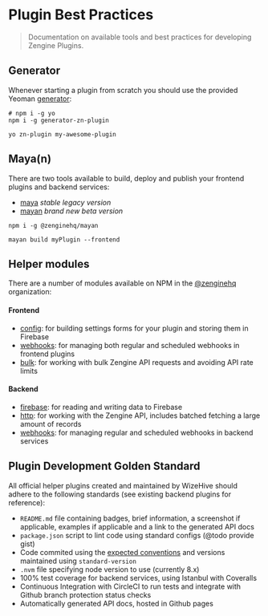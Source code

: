 # Plugin Best Practices

> Documentation on available tools and best practices for developing Zengine Plugins.

## Generator

Whenever starting a plugin from scratch you should use the provided Yeoman [generator](https://github.com/Wizehive/generator-zn-plugin): 

```shell
# npm i -g yo
npm i -g generator-zn-plugin

yo zn-plugin my-awesome-plugin 
```

## Maya(n)

There are two tools available to build, deploy and publish your frontend plugins and backend services:

- [maya](https://github.com/ZengineHQ/maya) _stable legacy version_ 
- [mayan](https://github.com/ZengineHQ/mayan) _brand new beta version_

```shell
npm i -g @zenginehq/mayan

mayan build myPlugin --frontend
```

## Helper modules

There are a number of modules available on NPM in the [@zenginehq](https://www.npmjs.com/org/zenginehq) organization:

#### Frontend

- [config](https://www.npmjs.com/package/@zenginehq/frontend-config): for building settings forms for your plugin and storing them in Firebase
- [webhooks](https://www.npmjs.com/package/@zenginehq/frontend-webhooks): for managing both regular and scheduled webhooks in frontend plugins
- [bulk](https://www.npmjs.com/package/@zenginehq/frontend-bulk): for working with bulk Zengine API requests and avoiding API rate limits

#### Backend

- [firebase](https://www.npmjs.com/package/@zenginehq/backend-firebase): for reading and writing data to Firebase
- [http](https://www.npmjs.com/package/@zenginehq/backend-http): for working with the Zengine API, includes batched fetching a large amount of records
- [webhooks](https://www.npmjs.com/package/@zenginehq/backend-webhooks): for managing regular and scheduled webhooks in backend services

## Plugin Development Golden Standard

All official helper plugins created and maintained by WizeHive should adhere to the following standards (see existing backend plugins for reference):

- `README.md` file containing badges, brief information, a screenshot if applicable, examples if applicable and a link to the generated API docs
- `package.json` script to lint code using standard configs (@todo provide gist)
- Code commited using the [expected conventions](https://gist.github.com/alexweber/502494e55ebca1df855cad1e65715817) and versions maintained using `standard-version`
- `.nvm` file specifying node version to use (currently 8.x)
- 100% test coverage for backend services, using Istanbul with Coveralls
- Continuous Integration with CircleCI to run tests and integrate with Github branch protection status checks
- Automatically generated API docs, hosted in Github pages
